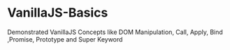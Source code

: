 # VanillaJS-Basics
Demonstrated VanillaJS Concepts like DOM Manipulation, Call, Apply, Bind ,Promise, Prototype and Super Keyword
